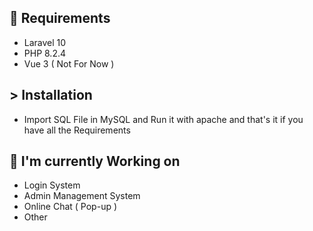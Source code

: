 ## 🔭 Requirements

- Laravel 10
- PHP 8.2.4
- Vue 3 ( Not For Now )

## > Installation

- Import SQL File in MySQL and Run it with apache and that's it if you have all the Requirements

## 🌱 I'm currently Working on

- Login System
- Admin Management System
- Online Chat ( Pop-up )
- Other
